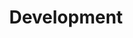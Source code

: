 ---
layout: default
title: Development
section: development
description: >
    All documents for member centers at one place
---